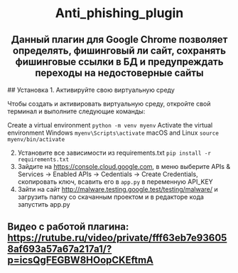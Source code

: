 <h1 align="center">Anti_phishing_plugin</h1>
<h2 align="center">Данный плагин для Google Chrome позволяет определять, фишинговый ли сайт, сохранять фишинговые ссылки в БД и предупреждать переходы на недостоверные сайты</h2>
<!--Установка-->
## Установка
1. Активируйте свою виртуальную среду

Чтобы создать и активировать виртуальную среду, откройте свой терминал и выполните следующие команды:

Create a virtual environment
```python -m venv myenv```
Activate the virtual environment
Windows
```myenv\Scripts\activate```
macOS and Linux
```source myenv/bin/activate```

2. Установите все зависимости из requirements.txt
```pip install -r requirements.txt```
3. Зайдите на https://console.cloud.google.com, в меню выберите APIs & Services -> Enabled APIs -> Cedentials -> Create Credentials, скопировать ключ, всавить его в ```app.py``` в переменную API_KEY
4. Зайти на сайт http://malware.testing.google.test/testing/malware/ и загрузить папку со скачанным проектом и в редакторе кода запустить app.py
## Видео с работой плагина: https://rutube.ru/video/private/fff63eb7e936058af693a57a67a217a1/?p=icsQgFEGBW8HOopCKEftmA
